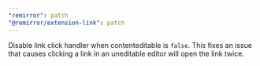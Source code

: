 ```yaml
---
"remirror": patch
"@remirror/extension-link": patch
---
```


Disable link click handler when contenteditable is `false`. This fixes an issue that causes clicking a link in an uneditable editor will open the link twice.
